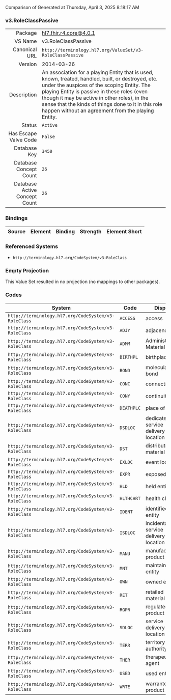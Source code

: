 Comparison of 
Generated at Thursday, April 3, 2025 8:18:17 AM

### v3.RoleClassPassive

|      |     |
| ---: | --- |
| Package | hl7.fhir.r4.core@4.0.1 |
| VS Name | v3.RoleClassPassive |
| Canonical URL | `http://terminology.hl7.org/ValueSet/v3-RoleClassPassive` |
| Version | 2014-03-26 |
| Description | An association for a playing Entity that is used, known, treated, handled, built, or destroyed, etc. under the auspices of the scoping Entity. The playing Entity is passive in these roles (even though it may be active in other roles), in the sense that the kinds of things done to it in this role happen without an agreement from the playing Entity. |
| Status | `Active` |
| Has Escape Valve Code | `False` |
| Database Key | `3450` |
| Database Concept Count | `26` |
| Database Active Concept Count | `26` |
### Bindings

| Source | Element | Binding | Strength | Element Short |
| ------ | ------- | ------- | -------- | ------------- |

### Referenced Systems

* `http://terminology.hl7.org/CodeSystem/v3-RoleClass`
### Empty Projection

This Value Set resulted in no projection (no mappings to other packages).

### Codes

| System | Code | Display |
| ------ | ---- | ------- |
| `http://terminology.hl7.org/CodeSystem/v3-RoleClass` | `ACCESS` | access |
| `http://terminology.hl7.org/CodeSystem/v3-RoleClass` | `ADJY` | adjacency |
| `http://terminology.hl7.org/CodeSystem/v3-RoleClass` | `ADMM` | Administerable Material |
| `http://terminology.hl7.org/CodeSystem/v3-RoleClass` | `BIRTHPL` | birthplace |
| `http://terminology.hl7.org/CodeSystem/v3-RoleClass` | `BOND` | molecular bond |
| `http://terminology.hl7.org/CodeSystem/v3-RoleClass` | `CONC` | connection |
| `http://terminology.hl7.org/CodeSystem/v3-RoleClass` | `CONY` | continuity |
| `http://terminology.hl7.org/CodeSystem/v3-RoleClass` | `DEATHPLC` | place of death |
| `http://terminology.hl7.org/CodeSystem/v3-RoleClass` | `DSDLOC` | dedicated service delivery location |
| `http://terminology.hl7.org/CodeSystem/v3-RoleClass` | `DST` | distributed material |
| `http://terminology.hl7.org/CodeSystem/v3-RoleClass` | `EXLOC` | event location |
| `http://terminology.hl7.org/CodeSystem/v3-RoleClass` | `EXPR` | exposed entity |
| `http://terminology.hl7.org/CodeSystem/v3-RoleClass` | `HLD` | held entity |
| `http://terminology.hl7.org/CodeSystem/v3-RoleClass` | `HLTHCHRT` | health chart |
| `http://terminology.hl7.org/CodeSystem/v3-RoleClass` | `IDENT` | identified entity |
| `http://terminology.hl7.org/CodeSystem/v3-RoleClass` | `ISDLOC` | incidental service delivery location |
| `http://terminology.hl7.org/CodeSystem/v3-RoleClass` | `MANU` | manufactured product |
| `http://terminology.hl7.org/CodeSystem/v3-RoleClass` | `MNT` | maintained entity |
| `http://terminology.hl7.org/CodeSystem/v3-RoleClass` | `OWN` | owned entity |
| `http://terminology.hl7.org/CodeSystem/v3-RoleClass` | `RET` | retailed material |
| `http://terminology.hl7.org/CodeSystem/v3-RoleClass` | `RGPR` | regulated product |
| `http://terminology.hl7.org/CodeSystem/v3-RoleClass` | `SDLOC` | service delivery location |
| `http://terminology.hl7.org/CodeSystem/v3-RoleClass` | `TERR` | territory of authority |
| `http://terminology.hl7.org/CodeSystem/v3-RoleClass` | `THER` | therapeutic agent |
| `http://terminology.hl7.org/CodeSystem/v3-RoleClass` | `USED` | used entity |
| `http://terminology.hl7.org/CodeSystem/v3-RoleClass` | `WRTE` | warranted product |
